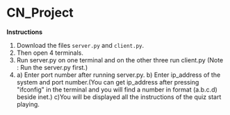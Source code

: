 # CN_Project
**Instructions**

1. Download the files `server.py` and `client.py`.
2. Then open 4 terminals.
3. Run server.py on one terminal and on the other three run client.py (Note : Run the server.py first.)
4. a) Enter port number after running server.py.
   b) Enter ip_address of the system and port number.(You can get ip_address after pressing "ifconfig" in the terminal and you    will find a number in format (a.b.c.d) beside inet.)
   c)You will be displayed all the instructions of the quiz start playing.
